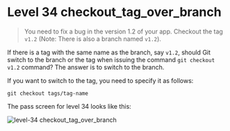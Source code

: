 
# Level 34 checkout_tag_over_branch

> You need to fix a bug in the version 1.2 of your app. Checkout the tag `v1.2`
> (Note: There is also a branch named `v1.2`).

If there is a tag with the same name as the branch, say `v1.2`, should Git
switch to the branch or the tag when issuing the command `git checkout v1.2`
command? The answer is to switch to the branch.

If you want to switch to the tag, you need to specify it as follows:

```shell
git checkout tags/tag-name
```

The pass screen for level 34 looks like this:

![level-34
checkout_tag_over_branch](images/level-34-checkout-tag-over-branch.png)
